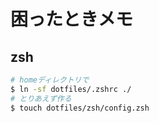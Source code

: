 # 困ったときメモ

## zsh

```bash
# homeディレクトリで
$ ln -sf dotfiles/.zshrc ./
# とりあえず作る
$ touch dotfiles/zsh/config.zsh
```
